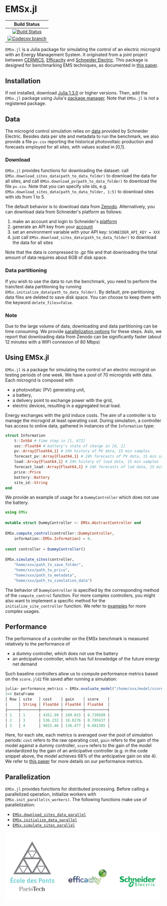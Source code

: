 
# EMSx.jl
| **Build Status** |
|:----------------:|
| [![Build Status][build-img]][build-url] | 
| [![Codecov branch][codecov-img]][codecov-url] |

[build-img]: https://travis-ci.org/adrien-le-franc/EMSx.jl.svg?branch=master
[build-url]: https://travis-ci.org/adrien-le-franc/EMSx.jl
[codecov-img]: https://codecov.io/gh/adrien-le-franc/EMSx.jl/branch/master/graph/badge.svg
[codecov-url]: https://codecov.io/gh/adrien-le-franc/EMSx.jl

`EMSx.jl` is a Julia package for simulating the control of an electric microgrid with an Energy Management System. It originated from a joint project between [CERMICS](https://cermics-lab.enpc.fr/), [Efficacity](https://www.efficacity.com/) and [Schneider Electric](https://www.se.com/fr/fr/). This package is designed for benchmarking EMS techniques, as documented in [this paper](https://hal.archives-ouvertes.fr/hal-02425913/document).

## Installation
If not installed, download [Julia 1.3.0](https://julialang.org/downloads/) or higher versions. 
Then, add the `EMSx.jl` package using Julia's [package manager](https://julialang.github.io/Pkg.jl/v1/managing-packages/). Note that `EMSx.jl` is not a registered package.

## Data
The microgrid control simulation relies on [data](https://shop.exchange.se.com/apps/52535/microgrid-energy-management-benchmark) provided by Schneider Electric.
Besides data per site and metadata to run the benchmark, we also provide a file `pv.csv` reporting the historical photovoltaic production and forecasts employed for all sites, with values scaled in [0,1].  

### Download
`EMSx.jl` provides functions for downloading the dataset: call `EMSx.download_sites_data(path_to_data_folder)` to download the data for all sites, and call
`EMSx.download_pv(path_to_data_folder)` to download the file `pv.csv`. Note that you can specify site ids, e.g. `EMSx.download_sites_data(path_to_data_folder, 1:5)` to download sites with ids from 1 to 5.

The default behavior is to download data from [Zenodo](https://zenodo.org/record/5510400#.YUizGls69hE). Alternatively, you can download data from Schneider's platform as follows:

1. make an account and login to Schneider's [platform](https://data.exchange.se.com)
2. generate an API key from your [account](https://data.exchange.se.com/account/api-keys/)
3. set an environment variable with your API key: `SCHNEIDER_API_KEY = XXX` 
4. just call `EMSx.download_sites_data(path_to_data_folder)` to download the data for all sites

Note that the data is compressed to .gz file and that downloading the total amount of data requires about 6GB of disk space.

### Data partitioning
If you wish to use the data to run the benchmark, you need to perform the train/test data partitioning by running `EMSx.initialize_data(path_to_data_folder)`. By default, pre-partitioning data files are deleted to save disk space. You can choose to keep them with the keyword `delete_files=false`.

### Note
Due to the large volume of data, downloading and data partitioning can be time consuming. We provide [parallelization options](#parallelization) for these steps. Aslo, we report that downloading data from Zenodo can be significantly faster (about 12 minutes with a WIFI connexion of 80 Mbps)

## Using EMSx.jl
`EMSx.jl` is a package for simulating the control of an electric microgrid on testing periods of one week. We have a pool of 70 microgrids with data. Each microgrid is composed with 

* a photovoltaic (PV) generating unit,
* a battery,
* a delivery point to exchange power with the grid,
* electric devices, resulting in a aggregated local load.

Energy exchanges with the grid induce costs. The aim of a controller is to manage the microgrid at least operating cost. During simulation, a controller has access to online data, gathered in instances of the `Information` type:

```julia
struct Information
	t::Int64 # time step in [1, 672]
	soc::Float64 # battery's state of charge in [0, 1]
	pv::Array{Float64,1} # 24h history of PV data, 15 min samples 
	forecast_pv::Array{Float64,1} # 24h forecasts of PV data, 15 min samples
	load::Array{Float64,1} # 24h history of load data, 15 min samples
	forecast_load::Array{Float64,1} # 24h forecasts of lad data, 15 min samples
	price::Price
	battery::Battery
	site_id::String
end
```
 We provide an example of usage for a `DummyController` which does not use the battery.
```julia
using EMSx

mutable struct DummyController <: EMSx.AbstractController end

EMSx.compute_control(controller::DummyController, 
	information::EMSx.Information) = 0.

const controller = DummyController()

EMSx.simulate_sites(controller,
	"home/xxx/path_to_save_folder",
	"home/xxx/path_to_price",
	"home/xxx/path_to_metadata",
	"home/xxx/path_to_simulation_data")
```
The behavior of `DummyController` is specified by the corresponding method of the `compute_control` function. For more complex controllers, you might also want to implement a specific method for the
`initialize_site_controller` function. We refer to [examples](https://github.com/adrien-le-franc/EMSx.jl/tree/master/examples) for more complex usages.

## Performance 
The performance of a controller on the EMSx benchmark is measured relatively to the performance of 

* a dummy controller, which does not use the battery 
* an anticipative controller, which has full knowledge of the future energy net demand 

Such baseline controllers allow us to compute performance metrics based on the `score.jld2` file saved after running a simulation:
```julia
julia> performance_metrics = EMSx.evaluate_model("/home/xxx/model/score.jld2")
3×4 DataFrame
│ Row │ site   │ cost    │ gain    │ score    │
│     │ String │ Float64 │ Float64 │ Float64  │
├─────┼────────┼─────────┼─────────┼──────────┤
│ 1   │ 1      │ 4351.99 │ 109.015 │ 0.739589 │
│ 2   │ 3      │ 536.232 │ 18.0276 │ 0.705637 │
│ 3   │ 4      │ 9025.46 │ 136.477 │ 0.681385 │
```
Here, for each site, each metrics is averaged over the pool of simulation periods: `cost` refers to the raw operating cost, `gain` refers to the gain of the model against a dummy controller, `score` refers to the gain of the model standardized by the gain of an anticipative controller (e.g. in the code snippet above, the model achieves 68% of the anticipative gain on site 4). We refer to [this paper](https://hal.archives-ouvertes.fr/hal-02425913/document) for more details on our performance metrics.

## Parallelization
`EMSx.jl` provides functions for distributed processing. Before calling a parallelized operation, initialize workers with `EMSx.init_parallel(n_workers)`. The following functions make use of parallelization:

* [`EMSx.download_sites_data_parallel`](src/database_interface/download_data.jl)
* [`EMSx.initialize_data_parallel`](src/database_interface/split_data.jl)
* [`EMSx.simulate_sites_parallel`](src/simulate.jl)

<img src="docs/logos.png" width="500" />
